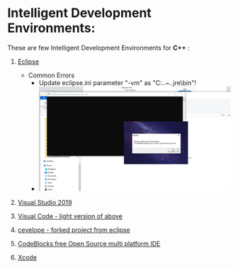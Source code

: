 # Intelligent Development Environments:

These are few Intelligent Development Environments for <b>C++</b> :
1. [Eclipse](./Setting_up_Eclipse_for_CC++.odt)
   + Common Errors
     - Update eclipse.ini parameter "-vm" as "C:\..~..jre\bin"!
     - ![Alt text](./images/Eclipse_When_Launching_Not_Finding_Correct_JavaHome.PNG?raw=true "Title")

2. [Visual Studio 2019]()
3. [Visual Code - light version of above]()
4. [cevelope - forked project from eclipse]()
5. [CodeBlocks free Open Source multi platform IDE]()
6. [Xcode]()

